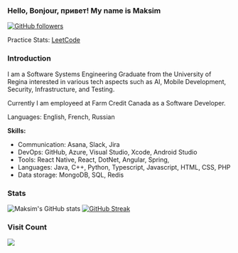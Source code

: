### Hello, Bonjour, привет! My name is Maksim 
[![GitHub followers](https://img.shields.io/github/followers/sharoika.svg?style=social&label=Follow)](https://github.com/sharoika?tab=followers)

Practice Stats: [LeetCode](https://leetcode.com/maximsharoika/)

### Introduction
I am a Software Systems Engineering Graduate from the University of Regina interested in various tech aspects such as AI, Mobile Development, Security, Infrastructure, and Testing.

Currently I am employeed at Farm Credit Canada as a Software Developer. 

Languages: English, French, Russian

**Skills:**
* Communication: Asana, Slack, Jira
* DevOps: GitHub, Azure, Visual Studio, Xcode, Android Studio
* Tools: React Native, React, DotNet, Angular, Spring,
* Languages: Java, C++, Python, Typescript, Javascript, HTML, CSS, PHP
* Data storage: MongoDB, SQL, Redis


### Stats
![Maksim's GitHub stats](https://github-readme-stats.vercel.app/api?username=sharoika&show_icons=true&theme=tokyonight)
[![GitHub Streak](https://streak-stats.demolab.com?user=sharoika&theme=blueberry_duo)]() 


### Visit Count
[![](https://visitcount.itsvg.in/api?id=sharoika&label=Profile%20Views&color=0&icon=5&pretty=true)]()
